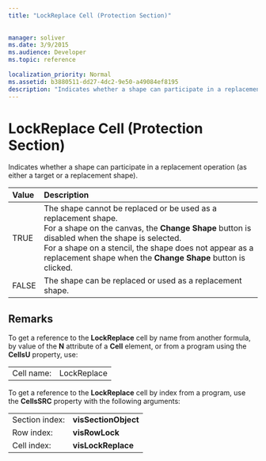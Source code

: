 ```yaml
---
title: "LockReplace Cell (Protection Section)"
 
 
manager: soliver
ms.date: 3/9/2015
ms.audience: Developer
ms.topic: reference
 
localization_priority: Normal
ms.assetid: b3880511-dd27-4dc2-9e50-a49084ef8195
description: "Indicates whether a shape can participate in a replacement operation (as either a target or a replacement shape)."
---
```


# LockReplace Cell (Protection Section)

Indicates whether a shape can participate in a replacement operation (as either a target or a replacement shape). 
  
|**Value**|**Description**|
|:-----|:-----|
|TRUE  <br/> |The shape cannot be replaced or be used as a replacement shape.  <br/> For a shape on the canvas, the **Change Shape** button is disabled when the shape is selected.  <br/> For a shape on a stencil, the shape does not appear as a replacement shape when the **Change Shape** button is clicked.  <br/> |
|FALSE  <br/> |The shape can be replaced or used as a replacement shape.  <br/> |
   
## Remarks

To get a reference to the **LockReplace** cell by name from another formula, by value of the **N** attribute of a **Cell** element, or from a program using the **CellsU** property, use: 
  
|||
|:-----|:-----|
| Cell name:  <br/> | LockReplace  <br/> |
   
To get a reference to the **LockReplace** cell by index from a program, use the **CellsSRC** property with the following arguments: 
  
|||
|:-----|:-----|
| Section index:  <br/> |**visSectionObject** <br/> |
| Row index:  <br/> |**visRowLock** <br/> |
| Cell index:  <br/> |**visLockReplace** <br/> |
   

